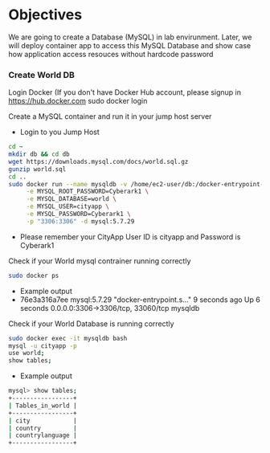 # Objectives
We are going to create a Database (MySQL) in lab envirunment. Later, we will deploy container app to access this MySQL Database and show case how application access resouces without hardcode password

### Create World DB
Login Docker (If you don't have Docker Hub account, please signup in https://hub.docker.com
sudo docker login


Create a MySQL container and run it in your jump host server

- Login to you Jump Host
```bash
cd ~
mkdir db && cd db
wget https://downloads.mysql.com/docs/world.sql.gz
gunzip world.sql 
cd ..
sudo docker run --name mysqldb -v /home/ec2-user/db:/docker-entrypoint-initdb.d \
     -e MYSQL_ROOT_PASSWORD=Cyberark1 \
     -e MYSQL_DATABASE=world \
     -e MYSQL_USER=cityapp \
     -e MYSQL_PASSWORD=Cyberark1 \
     -p "3306:3306" -d mysql:5.7.29
```
- Please remember your CityApp User ID is cityapp and Password is Cyberark1

Check if your World mysql contrainer running correctly
```bash
sudo docker ps
```
- Example output
- 76e3a316a7ee        mysql:5.7.29        "docker-entrypoint.s…"   9 seconds ago       Up 6 seconds        0.0.0.0:3306->3306/tcp, 33060/tcp   mysqldb 

Check if your World Database is running correctly
```bash
sudo docker exec -it mysqldb bash 
mysql -u cityapp -p 
use world; 
show tables; 
```
- Example output
```bash
mysql> show tables;
+-----------------+
| Tables_in_world |
+-----------------+
| city            |
| country         |
| countrylanguage |
+-----------------+
```

